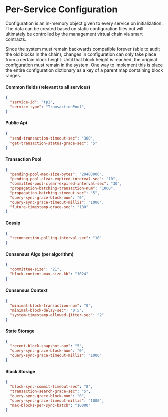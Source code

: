 # Per-Service Configuration

Configuration is an in-memory object given to every service on initialization. The data can be created based on static configuration files but will ultimately be controlled by the management virtual chain via smart contracts.

Since the system must remain backwards compatible forever (able to audit the old blocks in the chain), changes in configuration can only take place from a certain block height. Until that block height is reached, the original configuration must remain in the system. One way to implement this is place the entire configuration dictionary as a key of a parent map containing block ranges.

#### Common fields (relevant to all services)

```json
{
  "service-id": "tp1",
  "service-type": "TransactionPool",
}
```

#### Public Api

```json
{
  "send-transaction-timeout-sec": "300",
  "get-transaction-status-grace-sec": "5"
}
```

#### Transaction Pool

```json
{
  "pending-pool-max-size-bytes": "20480000",
  "pending-pool-clear-expired-interval-sec": "10",
  "committed-pool-clear-expired-interval-sec": "30",
  "propagation-batching-transaction-num": "1000",
  "propagation-batching-timeout-sec": "5",
  "query-sync-grace-block-num": "0",
  "query-sync-grace-timeout-millis": "1000",
  "future-timestamp-grace-sec": "180"
}
```

#### Gossip

```json
{
  "reconnection-polling-interval-sec": "10"
}
```

#### Consensus Algo (per algorithm)

```json
{
  "committee-size": "21",
  "block-content-max-size-kb": "1024"
}
```

#### Consensus Context

```json
{
  "minimal-block-transaction-num": "0",
  "minimal-block-delay-sec": "0.5",
  "system-timestamp-allowed-jitter-sec": "2"
}
```

#### State Storage

```json
{
  "recent-block-snapshot-num": "5",
  "query-sync-grace-block-num": "0",
  "query-sync-grace-timeout-millis": "1000"
}
```

#### Block Storage

```json
{
  "block-sync-commit-timeout-sec": "8",
  "transaction-search-grace-sec": "5",
  "query-sync-grace-block-num": "0",
  "query-sync-grace-timeout-millis": "1000",
  "max-blocks-per-sync-batch": "10000"
}
```
